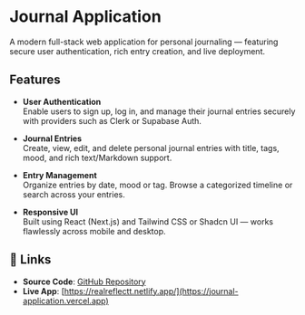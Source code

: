 # Journal Application 
A modern full-stack web application for personal journaling — featuring secure user authentication, rich entry creation, and live deployment.

## Features

- **User Authentication**  
  Enable users to sign up, log in, and manage their journal entries securely with providers such as Clerk or Supabase Auth.

- **Journal Entries**  
  Create, view, edit, and delete personal journal entries with title, tags, mood, and rich text/Markdown support.

- **Entry Management**  
  Organize entries by date, mood or tag. Browse a categorized timeline or search across your entries.

- **Responsive UI**  
  Built using React (Next.js) and Tailwind CSS or Shadcn UI — works flawlessly across mobile and desktop.

## 🔗 Links

- **Source Code**: [GitHub Repository](https://github.com/kumarsaurabh1817/Journal_Application)  
- **Live App**: [https://realreflectt.netlify.app/](https://journal-application.vercel.app)

